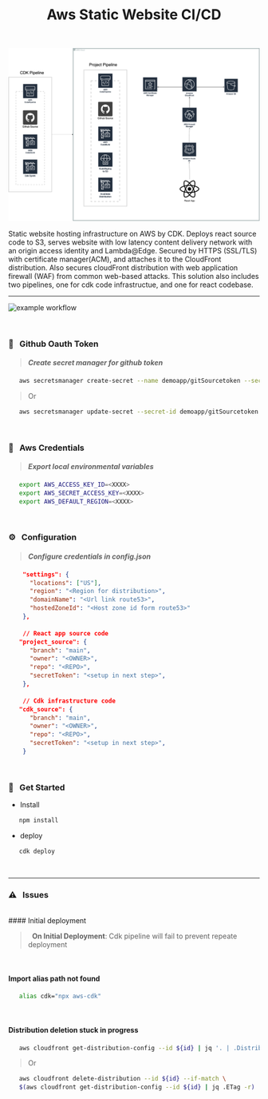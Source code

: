 <h1 align="center">Aws Static Website CI/CD</h1>
</br>

<p align="center">
   <img src="https://raw.githubusercontent.com/edo92/Aws-Static-Website-CI-CD/main/.assets/diagram.png?token=AH5SSOINHH6C7I4TIFVTDMDBZJSUS"/>
</p>

Static website hosting infrastructure on AWS by CDK. Deploys react source code to S3, serves website with low latency content delivery network with an origin access identity and Lambda@Edge. Secured by HTTPS (SSL/TLS) with certificate manager(ACM), and attaches it to the CloudFront distribution. Also secures cloudFront distribution with web application firewall (WAF) from common web-based attacks. This solution also includes two pipelines, one for cdk code infrastructue, and one for react codebase.

---

![example workflow](https://github.com/edo92/Aws-Static-Website-CI-CD/actions/workflows/main.yml/badge.svg)

</br>

### :key: &nbsp; Github Oauth Token

> #### <i class="fa fa-gear fa-spin fa-2x" style="color: firebrick"></i> **_Create secret manager for github token_**

```sh
   aws secretsmanager create-secret --name demoapp/gitSourcetoken --secret-string <GITHUB_TOKEN>
```

> Or

```sh
   aws secretsmanager update-secret --secret-id demoapp/gitSourcetoken --secret-string <GITHUB_TOKEN>
```

</br>

### 📜 &nbsp; Aws Credentials

> #### <i class="fa fa-gear fa-spin fa-2x" style="color: firebrick"></i> **_Export local environmental variables_**

```sh
   export AWS_ACCESS_KEY_ID=<XXXX>
   export AWS_SECRET_ACCESS_KEY=<XXXX>
   export AWS_DEFAULT_REGION=<XXXX>
```

</br>

### ⚙️ &nbsp; Configuration

> #### <i class="fa fa-gear fa-spin fa-2x" style="color: firebrick"></i> **_Configure credentials in config.json_**

```json
    "settings": {
      "locations": ["US"],
      "region": "<Region for distribution>",
      "domainName": "<Url link route53>",
      "hostedZoneId": "<Host zone id form route53>"
    },

    // React app source code
   "project_source": {
      "branch": "main",
      "owner": "<OWNER>",
      "repo": "<REPO>",
      "secretToken": "<setup in next step>",
    },

    // Cdk infrastructure code
   "cdk_source": {
      "branch": "main",
      "owner": "<OWNER>",
      "repo": "<REPO>",
      "secretToken": "<setup in next step>",
    }
```

</br>

### 🔨 &nbsp; Get Started

-  Install

```js
   npm install
```

-  deploy

```js
   cdk deploy
```

</br>

---

### :warning: &nbsp; Issues

</br>
#### Initial deployment

> &nbsp; **On Initial Deployment**: Cdk pipeline will fail to prevent repeate deployment

</br>

#### Import alias path not found

```sh
   alias cdk="npx aws-cdk"
```

</br>

#### Distribution deletion stuck in progress

```sh
   aws cloudfront get-distribution-config --id ${id} | jq '. | .DistributionConfig' > /tmp/disable-distribution-${id}
```

> Or

```sh
   aws cloudfront delete-distribution --id ${id} --if-match \
   $(aws cloudfront get-distribution-config --id ${id} | jq .ETag -r)
```
